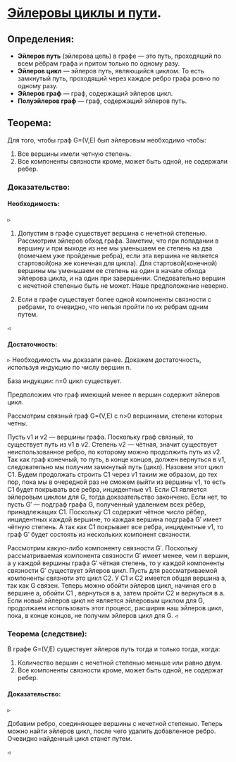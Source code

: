 # [Эйлеровы циклы и пути](http://neerc.ifmo.ru/wiki/index.php?title=Эйлеровость_графов).

## Определения:
- **Эйлеров путь** (эйлерова цепь) в графе — это путь, проходящий по всем рёбрам графа и притом только по одному разу.
- **Эйлеров цикл** — эйлеров путь, являющийся циклом. То есть замкнутый путь, проходящий через каждое ребро графа ровно по одному разу.
- **Эйлеров граф** — граф, содержащий эйлеров цикл.
- **Полуэйлеров граф** — граф, содержащий эйлеров путь.

## Теорема:
Для того, чтобы граф G=(V,E) был эйлеровым необходимо чтобы:
1. Все вершины имели четную степень.
2. Все компоненты связности кроме, может быть одной, не содержали ребер.

### Доказательство:
#### Необходимость:
▹
1. Допустим в графе существует вершина с нечетной степенью. Рассмотрим эйлеров обход графа. Заметим, что при попадании в вершину и при выходе из нее мы уменьшаем ее степень на два (помечаем уже пройденые ребра), если эта вершина не является стартовой(она же конечная для цикла). Для стартовой(конечной) вершины мы уменьшаем ее степень на один в начале обхода эйлерова цикла, и на один при завершении. Следовательно вершин с нечетной степенью быть не может. Наше предположение неверно.

2. Если в графе существует более одной компоненты связности с ребрами, то очевидно, что нельзя пройти по их ребрам одним путем. 

◃

#### Достаточность:
▹ 
Необходимость мы доказали ранее. Докажем достаточность, используя индукцию по числу вершин n.

База индукции: n=0 цикл существует.

Предположим что граф имеющий менее n вершин содержит эйлеров цикл.

Рассмотрим связный граф G=(V,E) с n>0 вершинами, степени которых четны.

Пусть v1 и v2 — вершины графа. Поскольку граф связный, то существует путь из v1 в v2. Степень v2 — чётная, значит существует неиспользованное ребро, по которому можно продолжить путь из v2. Так как граф конечный, то путь, в конце концов, должен вернуться в v1, следовательно мы получим замкнутый путь (цикл). Назовем этот цикл C1. Будем продолжать строить C1 через v1 таким же образом, до тех пор, пока мы в очередной раз не сможем выйти из вершины v1, то есть C1 будет покрывать все ребра, инцидентные v1. Если C1 является эйлеровым циклом для G, тогда доказательство закончено. Если нет, то пусть G′ — подграф графа G, полученный удалением всех рёбер, принадлежащих C1. Поскольку C1 содержит чётное число рёбер, инцидентных каждой вершине, то каждая вершина подграфа G′ имеет чётную степень. А так как C1 покрывает все ребра, инцидентные v1, то граф G′ будет состоять из нескольких компонент связности.

Рассмотрим какую-либо компоненту связности G′. Поскольку рассматриваемая компонента связности G′ имеет менее, чем n вершин, а у каждой вершины графа G′ чётная степень, то у каждой компоненты связности G′ существует эйлеров цикл. Пусть для рассматриваемой компоненты связноти это цикл C2. У C1 и C2 имеется общая вершина a, так как G cвязен. Теперь можно обойти эйлеров цикл, начиная его в вершине a, обойти C1 , вернуться в a, затем пройти C2 и вернуться в a. Если новый эйлеров цикл не является эйлеровым циклом для G, продолжаем использовать этот процесс, расширяя наш эйлеров цикл, пока, в конце концов, не получим эйлеров цикл для G.
◃

### Теорема (следствие):
В графе G=(V,E) существует эйлеров путь тогда и только тогда, когда:
1. Количество вершин с нечетной степенью меньше или равно двум.
2. Все компоненты связности кроме, может быть одной, не содержат ребер.

#### Доказательство:
▹

Добавим ребро, соединяющее вершины с нечетной степенью. Теперь можно найти эйлеров цикл, после чего удалить добавленное ребро. Очевидно найденный цикл станет путем.

◃
